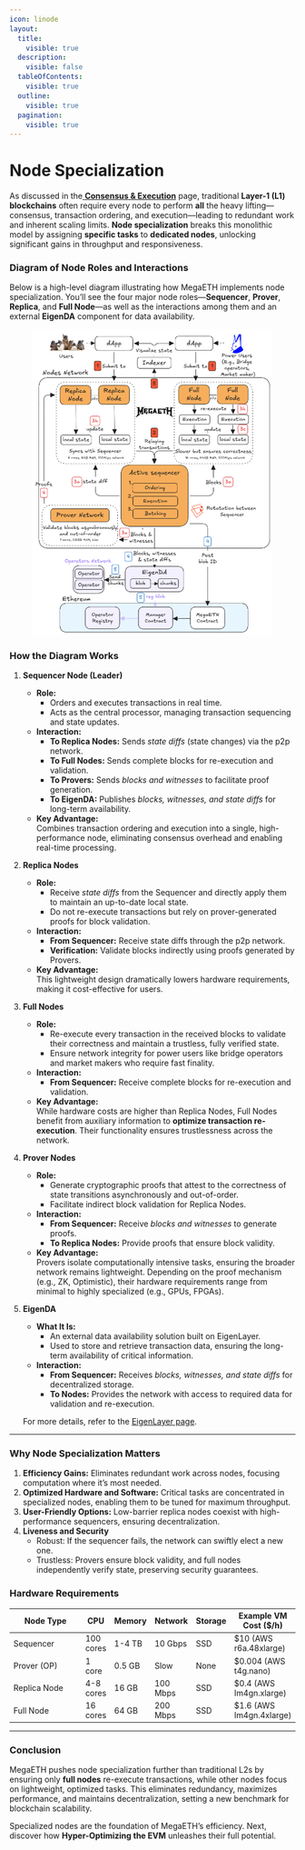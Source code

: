 ```yaml
---
icon: linode
layout:
  title:
    visible: true
  description:
    visible: false
  tableOfContents:
    visible: true
  outline:
    visible: true
  pagination:
    visible: true
---
```


# Node Specialization

As discussed in the[ **Consensus & Execution**](../introduction/just-another-l2/consensus-and-execution.md) page, traditional **Layer-1 (L1) blockchains** often require every node to perform **all** the heavy lifting—consensus, transaction ordering, and execution—leading to redundant work and inherent scaling limits. **Node specialization** breaks this monolithic model by assigning **specific tasks** to **dedicated nodes**, unlocking significant gains in throughput and responsiveness.

### Diagram of Node Roles and Interactions

Below is a high-level diagram illustrating how MegaETH implements node specialization. You’ll see the four major node roles—**Sequencer**, **Prover**, **Replica**, and **Full Node**—as well as the interactions among them and an external **EigenDA** component for data availability.

<figure><img src="../.gitbook/assets/MegaETH_node_spe_v4 (2).png" alt=""><figcaption></figcaption></figure>

### How the Diagram Works

1. **Sequencer Node (Leader)**
   * **Role:**
     * Orders and executes transactions in real time.
     * Acts as the central processor, managing transaction sequencing and state updates.
   * **Interaction:**
     * **To Replica Nodes:** Sends _state diffs_ (state changes) via the p2p network.
     * **To Full Nodes:** Sends complete blocks for re-execution and validation.
     * **To Provers:** Sends _blocks and witnesses_ to facilitate proof generation.
     * **To EigenDA:** Publishes _blocks, witnesses, and state diffs_ for long-term availability.
   * **Key Advantage:**\
     Combines transaction ordering and execution into a single, high-performance node, eliminating consensus overhead and enabling real-time processing.
2. **Replica Nodes**
   * **Role:**
     * Receive _state diffs_ from the Sequencer and directly apply them to maintain an up-to-date local state.
     * Do not re-execute transactions but rely on prover-generated proofs for block validation.
   * **Interaction:**
     * **From Sequencer:** Receive state diffs through the p2p network.
     * **Verification:** Validate blocks indirectly using proofs generated by Provers.
   * **Key Advantage:**\
     This lightweight design dramatically lowers hardware requirements, making it cost-effective for users.
3. **Full Nodes**
   * **Role:**
     * Re-execute every transaction in the received blocks to validate their correctness and maintain a trustless, fully verified state.
     * Ensure network integrity for power users like bridge operators and market makers who require fast finality.
   * **Interaction:**
     * **From Sequencer:** Receive complete blocks for re-execution and validation.
   * **Key Advantage:**\
     While hardware costs are higher than Replica Nodes, Full Nodes benefit from auxiliary information to **optimize transaction re-execution**. Their functionality ensures trustlessness across the network.
4. **Prover Nodes**
   * **Role:**
     * Generate cryptographic proofs that attest to the correctness of state transitions asynchronously and out-of-order.
     * Facilitate indirect block validation for Replica Nodes.
   * **Interaction:**
     * **From Sequencer:** Receive _blocks and witnesses_ to generate proofs.
     * **To Replica Nodes:** Provide proofs that ensure block validity.
   * **Key Advantage:**\
     Provers isolate computationally intensive tasks, ensuring the broader network remains lightweight. Depending on the proof mechanism (e.g., ZK, Optimistic), their hardware requirements range from minimal to highly specialized (e.g., GPUs, FPGAs).
5.  **EigenDA**

    * **What It Is:**
      * An external data availability solution built on EigenLayer.
      * Used to store and retrieve transaction data, ensuring the long-term availability of critical information.
    * **Interaction:**
      * **From Sequencer:** Receives _blocks, witnesses, and state diffs_ for decentralized storage.
      * **To Nodes:** Provides the network with access to required data for validation and re-execution.

    For more details, refer to the [EigenLayer page](eigenlayer.md).

***

### Why Node Specialization Matters

1. **Efficiency Gains:** Eliminates redundant work across nodes, focusing computation where it’s most needed.
2. **Optimized Hardware and Software:** Critical tasks are concentrated in specialized nodes, enabling them to be tuned for maximum throughput.
3. **User-Friendly Options:** Low-barrier replica nodes coexist with high-performance sequencers, ensuring decentralization.
4. **Liveness and Security**
   * Robust: If the sequencer fails, the network can swiftly elect a new one.
   * Trustless: Provers ensure block validity, and full nodes independently verify state, preserving security guarantees.

### Hardware Requirements

<table><thead><tr><th width="127">Node Type</th><th>CPU</th><th>Memory</th><th>Network</th><th>Storage</th><th>Example VM Cost ($/h)</th></tr></thead><tbody><tr><td>Sequencer</td><td>100 cores</td><td>1-4 TB</td><td>10 Gbps</td><td>SSD</td><td>$10 (AWS r6a.48xlarge)</td></tr><tr><td>Prover (OP)</td><td>1 core</td><td>0.5 GB</td><td>Slow</td><td>None</td><td>$0.004 (AWS t4g.nano)</td></tr><tr><td>Replica Node</td><td>4-8 cores</td><td>16 GB</td><td>100 Mbps</td><td>SSD</td><td>$0.4 (AWS Im4gn.xlarge)</td></tr><tr><td>Full Node</td><td>16 cores</td><td>64 GB</td><td>200 Mbps</td><td>SSD</td><td>$1.6 (AWS Im4gn.4xlarge)</td></tr></tbody></table>

***

### Conclusion

MegaETH pushes node specialization further than traditional L2s by ensuring only **full nodes** re-execute transactions, while other nodes focus on lightweight, optimized tasks. This eliminates redundancy, maximizes performance, and maintains decentralization, setting a new benchmark for blockchain scalability.

Specialized nodes are the foundation of MegaETH’s efficiency. Next, discover how **Hyper-Optimizing the EVM** unleashes their full potential.
